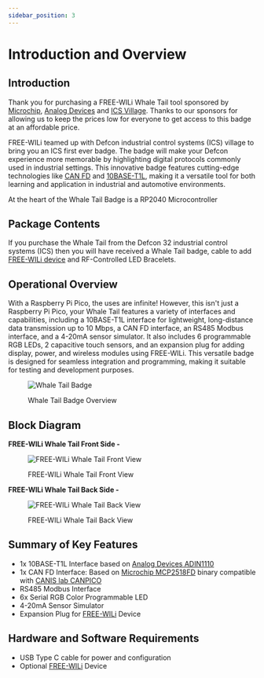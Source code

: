 ```yaml
---
sidebar_position: 3
---
```


# Introduction and Overview

## Introduction

Thank you for purchasing a FREE-WILi Whale Tail tool sponsored by [Microchip](https://www.microchip.com/), [Analog Devices](https://www.analog.com/en/index.html) and [ICS Village](https://www.icsvillage.com/). Thanks to our sponsors for allowing us to keep the prices low for everyone to get access to this badge at an affordable price.

FREE-WILi teamed up with Defcon industrial control systems (ICS) village to bring you an ICS first ever badge. The badge will make your Defcon experience more memorable by highlighting digital protocols commonly used in industrial settings. This innovative badge features cutting-edge technologies like [CAN FD](https://www.microchip.com/en-us/products/interface-and-connectivity/can) and [10BASE-T1L](https://www.analog.com/en/resources/technical-articles/enabling-seamless-ethernet-to-field-with-10base-t1l-connectivity.html), making it a versatile tool for both learning and application in industrial and automotive environments.

At the heart of the Whale Tail Badge is a RP2040 Microcontroller

## Package Contents

If you purchase the Whale Tail from the Defcon 32 industrial control systems (ICS) then you will have received a Whale Tail badge, cable to add [FREE-WILi device](https://freewili.com/) and RF-Controlled LED Bracelets.

## Operational Overview

With a Raspberry Pi Pico, the uses are infinite! However, this isn't just a Raspberry Pi Pico, your Whale Tail features a variety of interfaces and capabilities, including a 10BASE-T1L interface for lightweight, long-distance data transmission up to 10 Mbps, a CAN FD interface, an RS485 Modbus interface, and a 4-20mA sensor simulator. It also includes 6 programmable RGB LEDs, 2 capacitive touch sensors, and an expansion plug for adding display, power, and wireless modules using FREE-WILi. This versatile badge is designed for seamless integration and programming, making it suitable for testing and development purposes.

<div class="text--center">

<figure>

![Whale Tail Badge](./assets/WhaleTail_Badge.png "Whale Tail Badge")
<figcaption>Whale Tail Badge Overview</figcaption>
</figure>
</div>

## Block Diagram

**FREE-WILi Whale Tail Front Side -**


<div class="text--center">

<figure>

![FREE-WILi Whale Tail Front View](./assets/WhaleTail_front.jpg "FREE-WILi Whale Tail Front View")
<figcaption>FREE-WILi Whale Tail Front View</figcaption>
</figure>
</div>

**FREE-WILi Whale Tail Back Side -**

<div class="text--center">

<figure>

![FREE-WILi Whale Tail Back View](./assets/WhaleTail_back.jpg "FREE-WILi Whale Tail Back View")
<figcaption>FREE-WILi Whale Tail Back View</figcaption>
</figure>
</div>

## Summary of Key Features

- 1x 10BASE-T1L Interface based on [Analog Devices ADIN1110](https://www.analog.com/en/resources/technical-articles/enabling-seamless-ethernet-to-field-with-10base-t1l-connectivity.html) 
- 1x CAN FD Interface: Based on [Microchip MCP2518FD](https://www.microchip.com/en-us/product/MCP2518FD) binary compatible with [CANIS lab CANPICO](https://canislabs.com/canpico/)
- RS485 Modbus Interface
- 6x Serial RGB Color Programmable LED
- 4-20mA Sensor Simulator
- Expansion Plug for [FREE-WILi](https://freewili.com/) Device

## Hardware and Software Requirements

- USB Type C cable for power and configuration
- Optional [FREE-WILi](https://freewili.com/) Device
